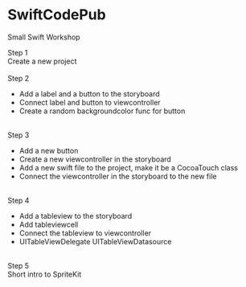 # SwiftCodePub
Small Swift Workshop


Step 1
<br>
Create a new project
<br>
<br>
Step 2
<br>
<ul>
<li>		Add a label and a button to the storyboard
</li><li>		Connect label and button to viewcontroller
</li><li>		Create a random backgroundcolor func for button
</li></ul>
<br>
Step 3
<br>
<ul><li>		Add a new button
</li><li>		Create a new viewcontroller in the storyboard
</li><li>		Add a new swift file to the project, make it be a CocoaTouch class
</li><li>		Connect the viewcontroller in the storyboard to the new file
</li></ul>
<br>
Step 4
<br>
<ul><li>		Add a tableview to the storyboard
</li><li>		Add tableviewcell
</li><li>		Connect the tableview to viewcontroller
</li><li>		UITableViewDelegate UITableViewDatasource
</li></ul>
<br>
Step 5
<br>		Short intro to SpriteKit

